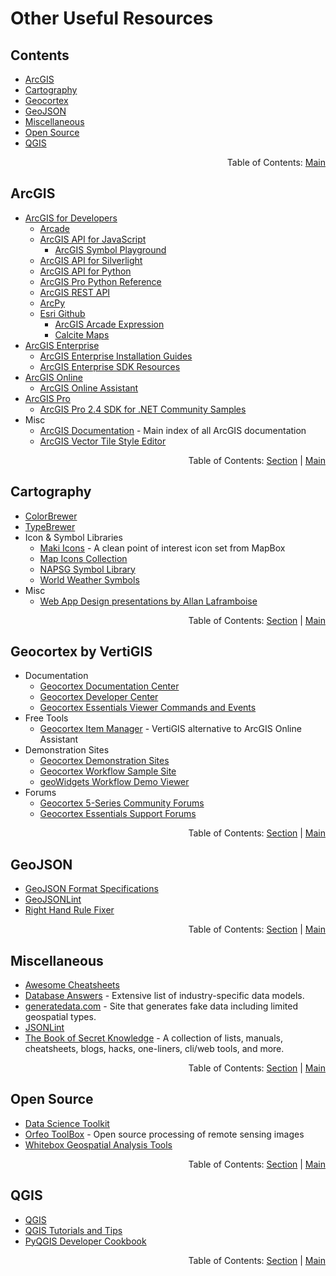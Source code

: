 # Other Useful Resources

## Contents
  - [ArcGIS](#arcgis)
  - [Cartography](#cartography)
  - [Geocortex](#geocortex-by-vertigis)
  - [GeoJSON](#geojson)
  - [Miscellaneous](#miscellaneous)
  - [Open Source](#open-source)
  - [QGIS](#qgis)

<div align="right">Table of Contents: <a href="../README.md#table-of-contents">Main</a></div>

## ArcGIS

- [ArcGIS for Developers](https://developers.arcgis.com/)
  - [Arcade](https://developers.arcgis.com/arcade/)
  - [ArcGIS API for JavaScript](https://developers.arcgis.com/javascript/)
    - [ArcGIS Symbol Playground](https://developers.arcgis.com/javascript/latest/sample-code/playground/live/index.html)
  - [ArcGIS API for Silverlight](https://developers.arcgis.com/silverlight/api-reference/)
  - [ArcGIS API for Python](https://developers.arcgis.com/python/)
  - [ArcGIS Pro Python Reference](https://pro.arcgis.com/en/pro-app/arcpy/main/arcgis-pro-arcpy-reference.htm)
  - [ArcGIS REST API](https://developers.arcgis.com/rest/)
  - [ArcPy](https://desktop.arcgis.com/en/arcmap/latest/analyze/arcpy/what-is-arcpy-.htm)
  - [Esri Github](https://esri.github.io/)
    - [ArcGIS Arcade Expression](https://github.com/Esri/arcade-expressions)
    - [Calcite Maps](https://github.com/Esri/calcite-maps)
- [ArcGIS Enterprise](https://enterprise.arcgis.com/en/)
  - [ArcGIS Enterprise Installation Guides](http://enterprise.arcgis.com/en/documentation/install/)
  - [ArcGIS Enterprise SDK Resources](https://github.com/Esri/arcgis-enterprise-sdk-resources)
- [ArcGIS Online](https://www.esri.com/en-us/arcgis/products/arcgis-online/resources)
  - [ArcGIS Online Assistant](https://ago-assistant.esri.com/)
- [ArcGIS Pro](https://www.esri.com/en-us/arcgis/products/arcgis-pro/resources)
  - [ArcGIS Pro 2.4 SDK for .NET Community Samples](https://github.com/Esri/arcgis-pro-sdk-community-samples)
- Misc
  - [ArcGIS Documentation](https://doc.arcgis.com/en/) - Main index of all ArcGIS documentation
  - [ArcGIS Vector Tile Style Editor](https://developers.arcgis.com/vector-tile-style-editor/)
  
<div align="right">Table of Contents: <a href="#contents">Section</a> | <a href="../README.md#table-of-contents">Main</a></div>

## Cartography

- [ColorBrewer](http://colorbrewer2.org/)
- [TypeBrewer](http://typebrewer.org/)
- Icon & Symbol Libraries
  - [Maki Icons](https://labs.mapbox.com/maki-icons/) - A clean point of interest icon set from MapBox
  - [Map Icons Collection](https://mapicons.mapsmarker.com/)
  - [NAPSG Symbol Library](https://www.napsgfoundation.org/all-resources/symbology-library/)
  - [World Weather Symbols](https://github.com/OGCMetOceanDWG/WorldWeatherSymbols)
- Misc
  - [Web App Design presentations by Allan Laframboise](http://slides.com/alaframboise)
  
<div align="right">Table of Contents: <a href="#contents">Section</a> | <a href="../README.md#table-of-contents">Main</a></div>

## Geocortex by VertiGIS

- Documentation
  - [Geocortex Documentation Center](https://docs.geocortex.com/)
  - [Geocortex Developer Center](https://developers.geocortex.com/)
  - [Geocortex Essentials Viewer Commands and Events](https://docs.geocortex.com/essentials/gvh/latest/commands-help/#/)
- Free Tools
  - [Geocortex Item Manager](https://apps.geocortex.com/itemmanager) - VertiGIS alternative to ArcGIS Online Assistant
- Demonstration Sites
  - [Geocortex Demonstration Sites](http://gedemo.geocortex.com/GeocortexDemos/)
  - [Geocortex Workflow Sample Site](https://gedemo.geocortex.com/Html5Viewer/index.html?viewer=GXWF_Sample_Site.GVH)
  - [geoWidgets Workflow Demo Viewer](https://maperture.digitaldataservices.com/gvh/?viewer=geowidgets)
- Forums
  - [Geocortex 5-Series Community Forums](https://communities.geocortex.com/s/)
  - [Geocortex Essentials Support Forums](https://support.geocortex.com/)
  
<div align="right">Table of Contents: <a href="#contents">Section</a> | <a href="../README.md#table-of-contents">Main</a></div>
  
## GeoJSON

- [GeoJSON Format Specifications](https://tools.ietf.org/html/rfc7946)
- [GeoJSONLint](http://geojsonlint.com/)
- [Right Hand Rule Fixer](http://mapster.me/right-hand-rule-geojson-fixer/)

<div align="right">Table of Contents: <a href="#contents">Section</a> | <a href="../README.md#table-of-contents">Main</a></div>

## Miscellaneous

- [Awesome Cheatsheets](https://github.com/LeCoupa/awesome-cheatsheets)
- [Database Answers](http://www.databaseanswers.org/data_models/) - Extensive list of industry-specific data models.
- [generatedata.com](https://www.generatedata.com/) - Site that generates fake data including limited geospatial types.
- [JSONLint](https://jsonlint.com/)
- [The Book of Secret Knowledge](https://github.com/trimstray/the-book-of-secret-knowledge) - A collection of lists, manuals, cheatsheets, blogs, hacks, one-liners, cli/web tools, and more.

<div align="right">Table of Contents: <a href="#contents">Section</a> | <a href="../README.md#table-of-contents">Main</a></div>

## Open Source

- [Data Science Toolkit](http://www.datasciencetoolkit.org/)
- [Orfeo ToolBox](https://www.orfeo-toolbox.org/) - Open source processing of remote sensing images
- [Whitebox Geospatial Analysis Tools](https://jblindsay.github.io/ghrg/Whitebox/)

<div align="right">Table of Contents: <a href="#contents">Section</a> | <a href="../README.md#table-of-contents">Main</a></div>

## QGIS

- [QGIS](https://www.qgis.org/en/site/)
- [QGIS Tutorials and Tips](https://www.qgistutorials.com/en/)
- [PyQGIS Developer Cookbook](https://docs.qgis.org/testing/en/docs/pyqgis_developer_cookbook/)

<div align="right">Table of Contents: <a href="#contents">Section</a> | <a href="../README.md#table-of-contents">Main</a></div>